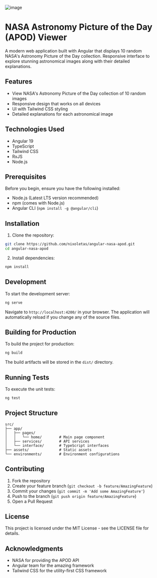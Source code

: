 
![image](https://github.com/user-attachments/assets/aa66b841-5f20-4d14-8fc1-68dccc6c8748)

# NASA Astronomy Picture of the Day (APOD) Viewer

A modern web application built with Angular that displays 10 random NASA's Astronomy Picture of the Day collection. Responsive interface to explore stunning astronomical images along with their detailed explanations.

## Features

- View NASA's Astronomy Picture of the Day collection of 10 random images
- Responsive design that works on all devices
- UI with Tailwind CSS styling
- Detailed explanations for each astronomical image

## Technologies Used

- Angular 19
- TypeScript
- Tailwind CSS
- RxJS
- Node.js

## Prerequisites

Before you begin, ensure you have the following installed:
- Node.js (Latest LTS version recommended)
- npm (comes with Node.js)
- Angular CLI (`npm install -g @angular/cli`)

## Installation

1. Clone the repository:
```bash
git clone https://github.com/nixoletas/angular-nasa-apod.git
cd angular-nasa-apod
```

2. Install dependencies:
```bash
npm install
```

## Development

To start the development server:

```bash
ng serve
```

Navigate to `http://localhost:4200/` in your browser. The application will automatically reload if you change any of the source files.

## Building for Production

To build the project for production:

```bash
ng build
```

The build artifacts will be stored in the `dist/` directory.

## Running Tests

To execute the unit tests:

```bash
ng test
```

## Project Structure

```
src/
├── app/
│   ├── pages/
│   │   └── home/        # Main page component
│   ├── services/        # API services
│   └── interface/       # TypeScript interfaces
├── assets/              # Static assets
└── environments/        # Environment configurations
```

## Contributing

1. Fork the repository
2. Create your feature branch (`git checkout -b feature/AmazingFeature`)
3. Commit your changes (`git commit -m 'Add some AmazingFeature'`)
4. Push to the branch (`git push origin feature/AmazingFeature`)
5. Open a Pull Request

## License

This project is licensed under the MIT License - see the LICENSE file for details.

## Acknowledgments

- NASA for providing the APOD API
- Angular team for the amazing framework
- Tailwind CSS for the utility-first CSS framework
